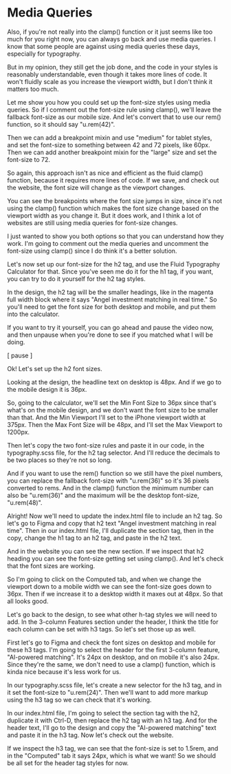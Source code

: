 # Media Queries

Also, if you're not really into the clamp() function or it just seems like too much for you right now, you can always go back and use media queries. I know that some people are against using media queries these days, especially for typography.

But in my opinion, they still get the job done, and the code in your styles is reasonably understandable, even though it takes more lines of code. It won't fluidly scale as you increase the viewport width, but I don't think it matters too much.

Let me show you how you could set up the font-size styles using media queries. So if I comment out the font-size rule using clamp(), we'll leave the fallback font-size as our mobile size. And let's convert that to use our rem() function, so it should say "u.rem(42)".

Then we can add a breakpoint mixin and use "medium" for tablet styles, and set the font-size to something between 42 and 72 pixels, like 60px. Then we can add another breakpoint mixin for the "large" size and set the font-size to 72.

So again, this approach isn't as nice and efficient as the fluid clamp() function, because it requires more lines of code. If we save, and check out the website, the font size will change as the viewport changes.

You can see the breakpoints where the font size jumps in size, since it's not using the clamp() function which makes the font size change based on the viewport width as you change it. But it does work, and I think a lot of websites are still using media queries for font-size changes.

I just wanted to show you both options so that you can understand how they work. I'm going to comment out the media queries and uncomment the font-size using clamp() since I do think it's a better solution.

Let's now set up our font-size for the h2 tag, and use the Fluid Typography Calculator for that. Since you've seen me do it for the h1 tag, if you want, you can try to do it yourself for the h2 tag styles.

In the design, the h2 tag will be the smaller headings, like in the magenta full width block where it says "Angel investment matching in real time." So you'll need to get the font size for both desktop and mobile, and put them into the calculator.

If you want to try it yourself, you can go ahead and pause the video now, and then unpause when you're done to see if you matched what I will be doing.

[ pause ]

Ok! Let's set up the h2 font sizes.

Looking at the design, the headline text on desktop is 48px. And if we go to the mobile design it is 36px.

So, going to the calculator, we'll set the Min Font Size to 36px since that's what's on the mobile design, and we don't want the font size to be smaller than that. And the Min Viewport I'll set to the iPhone viewport width at 375px. Then the Max Font Size will be 48px, and I'll set the Max Viewport to 1200px.

Then let's copy the two font-size rules and paste it in our code, in the typography.scss file, for the h2 tag selector. And I'll reduce the decimals to be two places so they're not so long.

And if you want to use the rem() function so we still have the pixel numbers, you can replace the fallback font-size with "u.rem(36)" so it's 36 pixels converted to rems. And in the clamp() function the minimum number can also be "u.rem(36)" and the maximum will be the desktop font-size, "u.rem(48)".

Alright! Now we'll need to update the index.html file to include an h2 tag. So let's go to Figma and copy that h2 text "Angel investment matching in real time". Then in our index.html file, I'll duplicate the section tag, then in the copy, change the h1 tag to an h2 tag, and paste in the h2 text.

And in the website you can see the new section. If we inspect that h2 heading you can see the font-size getting set using clamp(). And let's check that the font sizes are working.

So I'm going to click on the Computed tab, and when we change the viewport down to a mobile width we can see the font-size goes down to 36px. Then if we increase it to a desktop width it maxes out at 48px. So that all looks good.

Let's go back to the design, to see what other h-tag styles we will need to add. In the 3-column Features section under the header, I think the title for each column can be set with h3 tags. So let's set those up as well.

First let's go to Figma and check the font sizes on desktop and mobile for these h3 tags. I'm going to select the header for the first 3-column feature, "AI-powered matching". It's 24px on desktop, and on mobile it's also 24px. Since they're the same, we don't need to use a clamp() function, which is kinda nice because it's less work for us.

In our typography.scss file, let's create a new selector for the h3 tag, and in it set the font-size to "u.rem(24)". Then we'll want to add more markup using the h3 tag so we can check that it's working.

In our index.html file, I'm going to select the section tag with the h2, duplicate it with Ctrl-D, then replace the h2 tag with an h3 tag. And for the header text, I'll go to the design and copy the "AI-powered matching" text and paste it in the h3 tag. Now let's check out the website.

If we inspect the h3 tag, we can see that the font-size is set to 1.5rem, and in the "Computed" tab it says 24px, which is what we want! So we should be all set for the header tag styles for now.
